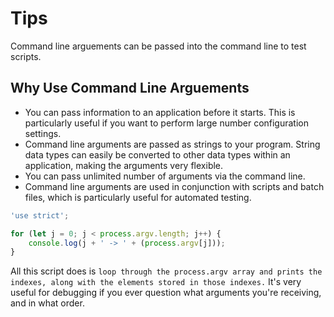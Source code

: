 # Tips

Command line arguements can be passed into the command line to test scripts.

## Why Use Command Line Arguements

* You can pass information to an application before it starts. This is particularly useful if you want to perform large number configuration settings.
* Command line arguments are passed as strings to your program. String data types can easily be converted to other data types within an application, making the arguments very flexible.
* You can pass unlimited number of arguments via the command line.
* Command line arguments are used in conjunction with scripts and batch files, which is particularly useful for automated testing.

``` javascript
'use strict';

for (let j = 0; j < process.argv.length; j++) {
    console.log(j + ' -> ' + (process.argv[j]));
}
```

All this script does is `loop through the process.argv array and prints the indexes, along with the elements stored in those indexes.` It's very useful for debugging if you ever question what arguments you're receiving, and in what order.